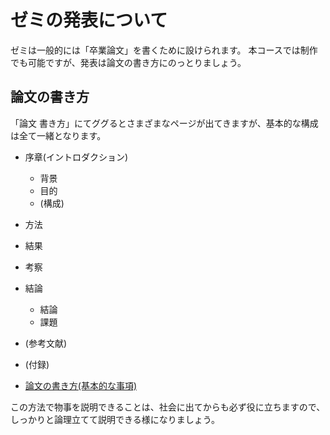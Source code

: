 # ゼミの発表について

ゼミは一般的には「卒業論文」を書くために設けられます。
本コースでは制作でも可能ですが、発表は論文の書き方にのっとりましょう。

## 論文の書き方
「論文 書き方」にてググるとさまざまなページが出てきますが、基本的な構成は全て一緒となります。

- 序章(イントロダクション)
  - 背景
  - 目的
  - (構成)
- 方法
- 結果
- 考察
- 結論
  - 結論
  - 課題
- (参考文献)
- (付録)

- [論文の書き方(基本的な事項)](https://www.fml.t.u-tokyo.ac.jp/~izumi/sotsuron/writing.htm)

この方法で物事を説明できることは、社会に出てからも必ず役に立ちますので、しっかりと論理立てて説明できる様になりましょう。
